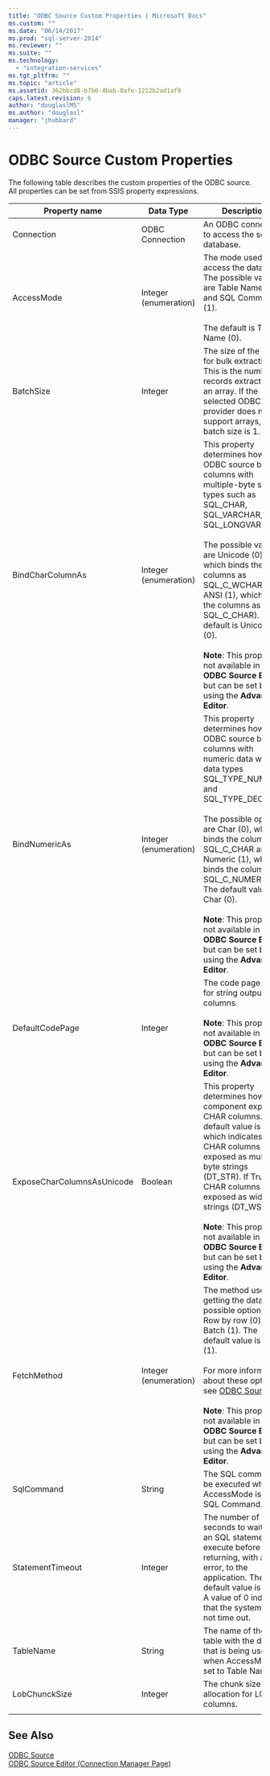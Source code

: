 ```yaml
---
title: "ODBC Source Custom Properties | Microsoft Docs"
ms.custom: ""
ms.date: "06/14/2017"
ms.prod: "sql-server-2014"
ms.reviewer: ""
ms.suite: ""
ms.technology: 
  - "integration-services"
ms.tgt_pltfrm: ""
ms.topic: "article"
ms.assetid: 362bbcd8-b7b0-4bab-8afe-1212b2ad1af9
caps.latest.revision: 6
author: "douglaslMS"
ms.author: "douglasl"
manager: "jhubbard"
---
```

# ODBC Source Custom Properties
  The following table describes the custom properties of the ODBC source. All properties can be set from SSIS property expressions.  
  
|Property name|Data Type|Description|  
|-------------------|---------------|-----------------|  
|Connection|ODBC Connection|An ODBC connection to access the source database.|  
|AccessMode|Integer (enumeration)|The mode used to access the database. The possible values are Table Name (0) and SQL Command (1).<br /><br /> The default is Table Name (0).|  
|BatchSize|Integer|The size of the batch for bulk extraction. This is the number of records extracted as an array. If the selected ODBC provider does not support arrays, the batch size is 1.|  
|BindCharColumnAs|Integer (enumeration)|This property determines how the ODBC source binds columns with multiple-byte string types such as SQL_CHAR, SQL_VARCHAR, or SQL_LONGVARCHAR.<br /><br /> The possible values are Unicode (0), which binds the columns as SQL_C_WCHAR, and ANSI (1), which binds the columns as SQL_C_CHAR). The default is Unicode (0).<br /><br /> **Note**: This property is not available in the **ODBC Source Editor**, but can be set by using the **Advanced Editor**.|  
|BindNumericAs|Integer (enumeration)|This property determines how the ODBC source binds columns with numeric data with data types SQL_TYPE_NUMERIC and SQL_TYPE_DECIMAL.<br /><br /> The possible options are Char (0), which binds the columns as SQL_C_CHAR and Numeric (1), which binds the columns as SQL_C_NUMERIC. The default value is Char (0).<br /><br /> **Note**: This property is not available in the **ODBC Source Editor**, but can be set by using the **Advanced Editor**.|  
|DefaultCodePage|Integer|The code page to use for string output columns.<br /><br /> **Note**: This property is not available in the **ODBC Source Editor**, but can be set by using the **Advanced Editor**.|  
|ExposeCharColumnsAsUnicode|Boolean|This property determines how the component exposes CHAR columns. The default value is False, which indicates that CHAR columns are exposed as multi-byte strings (DT_STR). If True, CHAR columns are exposed as wide strings (DT_WSTR).<br /><br /> **Note**: This property is not available in the **ODBC Source Editor**, but can be set by using the **Advanced Editor**.|  
|FetchMethod|Integer (enumeration)|The method used for getting the data. The possible options are Row by row (0) and Batch (1). The default value is Batch (1).<br /><br /> For more information about these options, see [ODBC Source](odbc-source.md).<br /><br /> **Note**: This property is not available in the **ODBC Source Editor**, but can be set by using the **Advanced Editor**.|  
|SqlCommand|String|The SQL command to be executed when AccessMode is set to SQL Command.|  
|StatementTimeout|Integer|The number of seconds to wait for an SQL statement to execute before returning, with an error, to the application. The default value is 120. A value of 0 indicates that the system does not time out.|  
|TableName|String|The name of the table with the data that is being used when AccessMode is set to Table Name.|  
|LobChunckSize|Integer|The chunk size allocation for LOB columns.|  
||||  
  
## See Also  
 [ODBC Source](odbc-source.md)   
 [ODBC Source Editor &#40;Connection Manager Page&#41;](../odbc-source-editor-connection-manager-page.md)  
  
  
